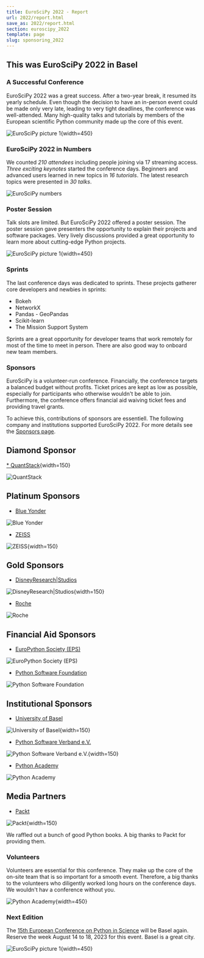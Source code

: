```yaml
---
title: EuroSciPy 2022 - Report
url: 2022/report.html
save_as: 2022/report.html
section: euroscipy_2022
template: page
slug: sponsoring_2022
---
```


## This was EuroSciPy 2022 in Basel

### A Successful Conference

EuroSciPy 2022 was a great success.
After a two-year break, it resumed its yearly schedule.
Even though the decision to have an in-person event could be made only very
late, leading to very tight deadlines,
the conference was well-attended.
Many high-quality talks and tutorials by members of the European scientific
Python community made up the core of this event.

![EuroSciPy picture 1](../static/2022/report/talk_programming_skills_1.jpeg){width=450}

### EuroSciPy 2022 in Numbers

We counted *210 attendees* including people joining via 17 streaming access.
*Three exciting keynotes* started the conference days.
Beginners and advanced users learned in new topics in *16 tutorials*.
The latest research topics were presented in *30 talks*.


![EuroSciPy numbers](../static/2022/report/numbers.png)

### Poster Session

Talk slots are limited.
But EuroSciPy 2022 offered a poster session.
The poster session gave presenters the opportunity to explain their projects
and software packages.
Very lively discussions provided a great opportunity to learn more about
cutting-edge Python projects.

![EuroSciPy picture 1](../static/2022/report/pyscript.jpeg){width=450}

### Sprints

The last conference days was dedicated to sprints.
These projects gatherer core developers and newbies in sprints:

* Bokeh
* NetworkX
* Pandas - GeoPandas
* Scikit-learn
* The Mission Support System

Sprints are a great opportunity for developer teams that work remotely for most
of the time to meet in person.
There are also good way to onboard new team members.

### Sponsors

EuroSciPy is a volunteer-run conference.
Financially, the conference targets a balanced budget without profits.
Ticket prices are kept as low as possible, especially for participants who
otherwise wouldn't be able to join.
Furthermore, the conference offers financial aid waiving ticket fees and
providing travel grants.

To achieve this, contributions of sponsors are essentiell.
The following company and institutions supported EuroSciPy 2022.
For more details see the [Sponsors page](current_sponsors.html).

## Diamond Sponsor

[* QuantStack](https://quantstack.net/){width=150}

![QuantStack](../static/2022/sponsors/sponsor_logos/quantstack.svg#logo_large)

## Platinum Sponsors

* [Blue Yonder](https://blueyonder.com/)

![Blue Yonder](../static/2022/sponsors/sponsor_logos/blue_yonder.svg#logo_medium)

* [ZEISS](https://www.zeiss.de)

![ZEISS](../static/2022/sponsors/sponsor_logos/zeiss_logo.png){width=150}


## Gold Sponsors

* [DisneyResearch|Studios](https://studios.disneyresearch.com/)

![DisneyResearch|Studios](../static/2022/sponsors/sponsor_logos/DRS_Logo.png){width=150}

* [Roche](https://www.roche.com/)

![Roche](../static/2022/sponsors/sponsor_logos/Roche_Logo.svg#logo_medium)


## Financial Aid Sponsors

* [EuroPython Society (EPS)](https://www.europython-society.org/)

![EuroPython Society (EPS)](../static/2022/sponsors/sponsor_logos/eps_logo.svg#logo_medium)

* [Python Software Foundation](https://www.python.org/)

![Python Software Foundation](../static/2022/sponsors/sponsor_logos/psf_logo.svg#logo_medium)

## Institutional Sponsors

* [University of Basel](https://www.unibas.ch/en.html)

![University of Basel](../static/2022/sponsors/sponsor_logos/UniBas_Logo_EN_Schwarz_RGB_55.jpg){width=150}

* [Python Software Verband e.V.](https://python-verband.org/)

![Python Software Verband e.V.](../static/2022/sponsors/sponsor_logos/python_software_verband.png){width=150}

* [Python Academy](https://www.python-academy.com/)

![Python Academy](../static/2022/sponsors/sponsor_logos/python_academy.png)


## Media Partners

* [Packt](https://packt.com)

![Packt](../static/2022/sponsors/sponsor_logos/Packt_Logo.png){width=150}

We raffled out a bunch of good Python books.
A big thanks to Packt for providing them.

### Volunteers

Volunteers are essential for this conference.
They make up the core of the on-site team that is so important for a smooth
event.
Therefore, a big thanks to the volunteers who diligently worked long hours on
the conference days.
We wouldn't hav a conference without you.

![Python Academy](../static/2022/report/volunteers.png){width=450}


### Next Edition

The
[15th European Conference on Python in Science](https://www.euroscipy.org/2023/)
will be Basel again.
Reserve the week August 14 to 18, 2023 for this event.
Basel is a great city.

![EuroSciPy picture 1](../static/2022/report/talk_inria.jpeg){width=450}